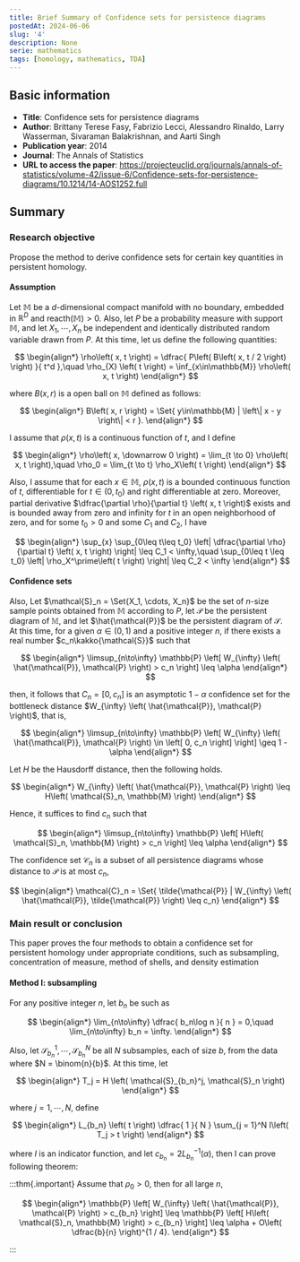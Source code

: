 ```yaml
---
title: Brief Summary of Confidence sets for persistence diagrams
postedAt: 2024-06-06
slug: '4'
description: None
serie: mathematics
tags: [homology, mathematics, TDA]
---
```


## Basic information

- **Title**: Confidence sets for persistence diagrams
- **Author**: Brittany Terese Fasy, Fabrizio Lecci, Alessandro Rinaldo, Larry Wasserman, Sivaraman Balakrishnan, and Aarti Singh
- **Publication year**: 2014
- **Journal**: The Annals of Statistics
- **URL to access the paper**: https://projecteuclid.org/journals/annals-of-statistics/volume-42/issue-6/Confidence-sets-for-persistence-diagrams/10.1214/14-AOS1252.full

## Summary

### Research objective

Propose the method to derive confidence sets for certain key quantities in persistent homology.

#### Assumption

Let $\mathbb{M}$ be a $d$-dimensional compact manifold with no boundary, embedded in $\mathbb{R}^D$ and $\mathrm{reacth}\left( \mathbb{M} \right) > 0$. Also, let $P$ be a probability measure with support $\mathbb{M}$, and let $X_1, \cdots, X_n$ be independent and identically distributed random variable drawn from $P$. At this time, let us define the following quantities:

$$
\begin{align*}
  \rho\left( x, t \right) = \dfrac{ P\left( B\left( x, t / 2 \right) \right) }{ t^d },\quad \rho_{X} \left( t \right) = \inf_{x\in\mathbb{M}} \rho\left( x, t \right)
\end{align*}
$$

where $B\left( x,r \right)$ is a open ball on $\mathbb{M}$ defined as follows:

$$
\begin{align*}
  B\left( x, r \right) = \Set{ y\in\mathbb{M} | \left\| x - y \right\| < r	}.
\end{align*}
$$

I assume that $\rho\left( x, t \right)$ is a continuous function of $t$, and I define

$$
\begin{align*}
  \rho\left( x, \downarrow 0 \right) = \lim_{t \to 0} \rho\left( x, t \right),\quad \rho_0 = \lim_{t \to t} \rho_X\left( t \right)
\end{align*}
$$

Also, I assume that for each $x \in \mathbb{M}$, $\rho\left( x, t \right)$ is a bounded continuous function of $t$, differentiable for $t \in \left( 0, t_0 \right)$ and right differentiable at zero. Moreover, partial derivative $\dfrac{\partial \rho}{\partial t} \left( x, t \right)$ exists and is bounded away from zero and infinity for $t$ in an open neighborhood of zero, and for some $t_0 > 0$ and some $C_1$ and $C_2$, I have

$$
\begin{align*}
  \sup_{x} \sup_{0\leq t\leq t_0} \left| \dfrac{\partial \rho}{\partial t} \left( x, t \right) \right| \leq C_1 < \infty,\quad \sup_{0\leq t \leq t_0} \left| \rho_X^\prime\left( t \right) \right| \leq C_2 < \infty
\end{align*}
$$

#### Confidence sets

Also, Let $\mathcal{S}_n = \Set{X_1, \cdots, X_n}$ be the set of $n$-size sample points obtained from $\mathbb{M}$ according to $P$, let $\mathcal{P}$ be the persistent diagram of $\mathbb{M}$, and let $\hat{\mathcal{P}}$ be the persistent diagram of $\mathcal{S}$. At this time, for a given $\alpha \in \left( 0, 1 \right)$ and a positive integer $n$, if there exists a real number $c_n\kakko{\mathcal{S}}$ such that

$$
\begin{align*}
  \limsup_{n\to\infty} \mathbb{P} \left[ W_{\infty} \left( \hat{\mathcal{P}}, \mathcal{P} \right) > c_n \right] \leq \alpha
\end{align*}
$$

then, it follows that $C_n = \left[ 0, c_n \right]$ is an asymptotic $1 - \alpha$ confidence set for the bottleneck distance $W_{\infty} \left( \hat{\mathcal{P}}, \mathcal{P} \right)$, that is,

$$
\begin{align*}
  \limsup_{n\to\infty} \mathbb{P} \left[ W_{\infty} \left( \hat{\mathcal{P}}, \mathcal{P} \right) \in \left[ 0, c_n \right] \right] \geq 1 - \alpha
\end{align*}
$$

Let $H$ be the Hausdorff distance, then the following holds.

$$
\begin{align*}
  W_{\infty} \left( \hat{\mathcal{P}}, \mathcal{P} \right) \leq H\left( \mathcal{S}_n, \mathbb{M} \right)
\end{align*}
$$

Hence, it suffices to find $c_n$ such that

$$
\begin{align*}
  \limsup_{n\to\infty} \mathbb{P} \left[ H\left( \mathcal{S}_n, \mathbb{M} \right) > c_n \right] \leq \alpha
\end{align*}
$$

The confidence set $\mathcal{C}_n$ is a subset of all persistence diagrams whose distance to $\mathcal{P}$ is at most $c_n$,

$$
\begin{align*}
  \mathcal{C}_n = \Set{ \tilde{\mathcal{P}} | W_{\infty} \left( \hat{\mathcal{P}}, \tilde{\mathcal{P}} \right) \leq c_n}
\end{align*}
$$

### Main result or conclusion

This paper proves the four methods to obtain a confidence set for persistent homology under appropriate conditions, such as subsampling, concentration of measure, method of shells, and density estimation

#### Method I: subsampling

For any positive integer $n$, let $b_n$ be such as

$$
\begin{align*}
  \lim_{n\to\infty} \dfrac{ b_n\log n }{ n } = 0,\quad \lim_{n\to\infty} b_n = \infty.
\end{align*}
$$

Also, let $\mathcal{S}_{b_n}^1, \cdots, \mathcal{S}_{b_n}^N$ be all $N$ subsamples, each of size $b$, from the data where $N = \binom{n}{b}$. At this time, let

$$
\begin{align*}
  T_j = H \left( \mathcal{S}_{b_n}^j, \mathcal{S}_n \right)
\end{align*}
$$

where $j = 1, \cdots, N$, define

$$
\begin{align*}
  L_{b_n} \left( t \right) \dfrac{ 1 }{ N } \sum_{j = 1}^N I\left( T_j > t \right)
\end{align*}
$$

where $I$ is an indicator function, and let $c_{b_n} = 2 L_{b_n}^{-1}\left( \alpha \right)$, then I can prove following theorem:

:::thm{.important}
Assume that $\rho_0 > 0$, then for all large $n$,

$$
\begin{align*}
  \mathbb{P} \left[ W_{\infty} \left( \hat{\mathcal{P}}, \mathcal{P} \right) > c_{b_n} \right] \leq \mathbb{P} \left[ H\left( \mathcal{S}_n, \mathbb{M} \right) > c_{b_n} \right] \leq \alpha + O\left( \dfrac{b}{n} \right)^{1 / 4}.
\end{align*}
$$

:::
